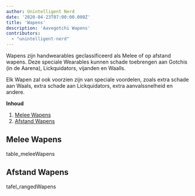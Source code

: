 ```yaml
---
author: Unintelligent Nerd
date: '2020-04-23T07:00:00.000Z'
title: 'Wapens'
description: 'Aavegotchi Wapens'
contributors:
  - "unintelligent-nerd"
---
```


Wapens zijn handwearables geclassificeerd als Melee of op afstand wapens. Deze speciale Wearables kunnen schade toebrengen aan Gotchis (in de Aarena), Lickquidators, vijanden en Waalls.

Elk Wapen zal ook voorzien zijn van speciale voordelen, zoals extra schade aan Waals, extra schade aan Lickquidators, extra aanvalssnelheid en andere.

<div class="contentsBox">

**Inhoud**

<ol>
<li><a href=#melee-weapons>Melee Wapens</a></li>
<li><a href=#ranged-weapons>Afstand Wapens</a></li>
</ol>

</div>

## Melee Wapens

table_meleeWapens

## Afstand Wapens

tafel_rangedWapens